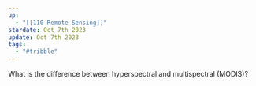 ```yaml
---
up:
  - "[[110 Remote Sensing]]"
stardate: Oct 7th 2023
update: Oct 7th 2023
tags:
  - "#tribble"
---
```

What is the difference between hyperspectral and multispectral (MODIS)?